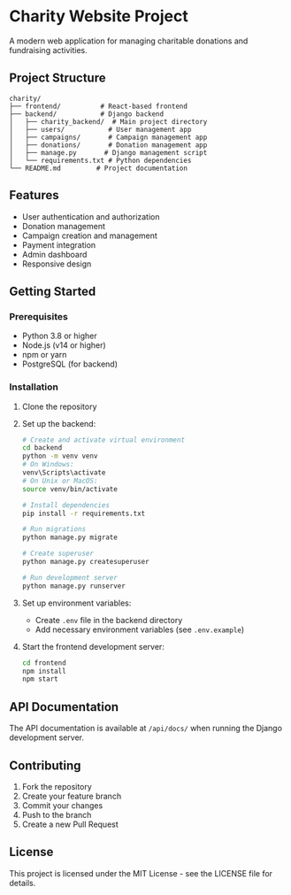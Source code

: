 # Charity Website Project

A modern web application for managing charitable donations and fundraising activities.

## Project Structure

```
charity/
├── frontend/          # React-based frontend
├── backend/           # Django backend
│   ├── charity_backend/  # Main project directory
│   ├── users/           # User management app
│   ├── campaigns/       # Campaign management app
│   ├── donations/       # Donation management app
│   ├── manage.py       # Django management script
│   └── requirements.txt # Python dependencies
└── README.md         # Project documentation
```

## Features

- User authentication and authorization
- Donation management
- Campaign creation and management
- Payment integration
- Admin dashboard
- Responsive design

## Getting Started

### Prerequisites

- Python 3.8 or higher
- Node.js (v14 or higher)
- npm or yarn
- PostgreSQL (for backend)

### Installation

1. Clone the repository

2. Set up the backend:
   ```bash
   # Create and activate virtual environment
   cd backend
   python -m venv venv
   # On Windows:
   venv\Scripts\activate
   # On Unix or MacOS:
   source venv/bin/activate

   # Install dependencies
   pip install -r requirements.txt

   # Run migrations
   python manage.py migrate

   # Create superuser
   python manage.py createsuperuser

   # Run development server
   python manage.py runserver
   ```

3. Set up environment variables:
   - Create `.env` file in the backend directory
   - Add necessary environment variables (see `.env.example`)

4. Start the frontend development server:
   ```bash
   cd frontend
   npm install
   npm start
   ```

## API Documentation

The API documentation is available at `/api/docs/` when running the Django development server.

## Contributing

1. Fork the repository
2. Create your feature branch
3. Commit your changes
4. Push to the branch
5. Create a new Pull Request

## License

This project is licensed under the MIT License - see the LICENSE file for details. 